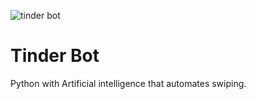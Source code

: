 ![tinder bot](https://user-images.githubusercontent.com/61565955/134719366-255378fa-2e01-4b0d-b4ea-7a1f2e8edfcb.png)

# Tinder Bot
Python with Artificial intelligence that automates swiping.


